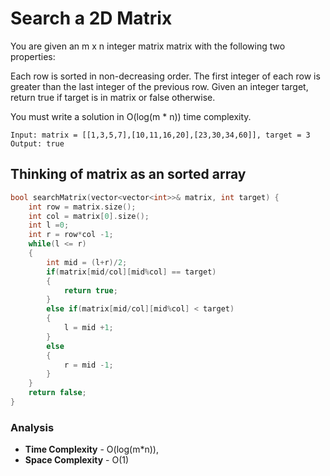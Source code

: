 # Search a 2D Matrix
You are given an m x n integer matrix matrix with the following two properties:

Each row is sorted in non-decreasing order.
The first integer of each row is greater than the last integer of the previous row.
Given an integer target, return true if target is in matrix or false otherwise.

You must write a solution in O(log(m * n)) time complexity.

```
Input: matrix = [[1,3,5,7],[10,11,16,20],[23,30,34,60]], target = 3
Output: true
```

## Thinking of matrix as an sorted array
```cpp
bool searchMatrix(vector<vector<int>>& matrix, int target) {
    int row = matrix.size();
    int col = matrix[0].size();
    int l =0;
    int r = row*col -1;
    while(l <= r)
    {
        int mid = (l+r)/2;
        if(matrix[mid/col][mid%col] == target)
        {
            return true;
        }
        else if(matrix[mid/col][mid%col] < target)
        {
            l = mid +1;
        }
        else
        {
            r = mid -1;
        }
    }
    return false;
}
```

### Analysis
- **Time Complexity** - O(log(m*n)), 
- **Space Complexity** - O(1)